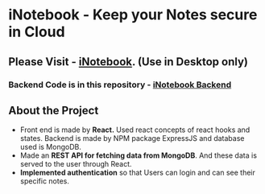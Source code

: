 # iNotebook - Keep your Notes secure in Cloud

## Please Visit - [iNotebook](https://inotebook108.netlify.app). (Use in Desktop only)

### Backend Code is in this repository - [iNotebook Backend](https://github.com/Selectaman/backend-iNotebook)




## About the Project
* Front end is made by **React.** Used react concepts of react hooks and states. Backend is made by NPM package ExpressJS and database used is MongoDB.
* Made an **REST API for fetching data from MongoDB**. And these data is served to the user through React.
* **Implemented authentication** so that Users can login and can see their specific notes.
